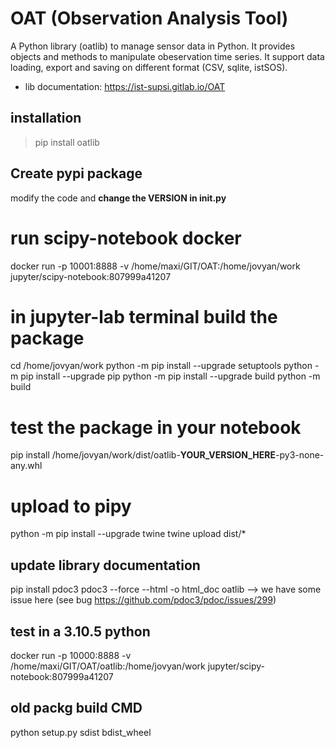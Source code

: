 # OAT (Observation Analysis Tool)

A Python library (oatlib) to manage sensor data in Python.
It provides objects and methods to manipulate
obeservation time series. It support data loading, export and saving
on different format (CSV, sqlite, istSOS).

- lib documentation: https://ist-supsi.gitlab.io/OAT

## installation

> pip install oatlib

## Create pypi package

modify the code and
**change the VERSION in **init**.py**

# run scipy-notebook docker

docker run -p 10001:8888 -v /home/maxi/GIT/OAT:/home/jovyan/work jupyter/scipy-notebook:807999a41207

# in jupyter-lab terminal build the package

cd /home/jovyan/work
python -m pip install --upgrade setuptools
python -m pip install --upgrade pip
python -m pip install --upgrade build
python -m build

# test the package in your notebook

pip install /home/jovyan/work/dist/oatlib-**YOUR_VERSION_HERE**-py3-none-any.whl

# upload to pipy

python -m pip install --upgrade twine
twine upload dist/\*

## update library documentation

pip install pdoc3
pdoc3 --force --html -o html_doc oatlib
--> we have some issue here (see bug https://github.com/pdoc3/pdoc/issues/299)

## test in a 3.10.5 python

docker run -p 10000:8888 -v /home/maxi/GIT/OAT/oatlib:/home/jovyan/work jupyter/scipy-notebook:807999a41207

## old packg build CMD

python setup.py sdist bdist_wheel
